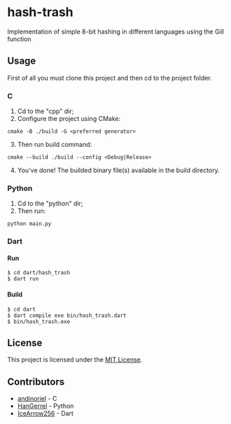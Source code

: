 # hash-trash
Implementation of simple 8-bit hashing in different languages using the Gill function

## Usage 

First of all you must clone this project and then cd to the project folder.

### C

1. Cd to the "cpp" dir;
2. Configure the project using CMake:
```
cmake -B ./build -G <preferred generator>
```
3. Then run build command:
```
cmake --build ./build --config <Debug|Release>
```
4. You've done! The builded binary file(s) available in the build directory.

### Python

1. Cd to the "python" dir;
2. Then run:
```
python main.py
```

### Dart

#### Run

```
$ cd dart/hash_trash
$ dart run
```

#### Build

```
$ cd dart
$ dart compile exe bin/hash_trash.dart
$ bin/hash_trash.exe
```

## License

This project is licensed under the [MIT License](LICENSE).

## Contributors

* [andinoriel](https://github.com/Andinoriel) - C
* [HanGerrel](https://github.com/HanGerrel) - Python
* [IceArrow256](https://github.com/IceArrow256) - Dart
